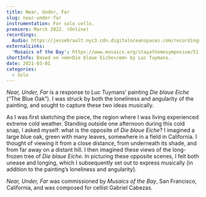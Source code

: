 ```yaml
---
title: Near, Under, Far
slug: near-under-far
instrumentation: For solo cello.
premiere: March 2022. (Online)
recordings:
  Audio: https://jessebrault.nyc3.cdn.digitaloceanspaces.com/recordings/near-under-far.mp3
externalLinks:
  'Musaics of the Bay': https://www.musaics.org/stayathomesymposium/51-near-under-far
shortInfo: Based on <em>Die blaue Eiche</em> by Luc Tuymans.
date: 2021-03-01
categories: 
  - Solo
---
```

_Near, Under, Far_ is a response to Luc Tuymans’ painting _Die blaue Eiche_ (“The Blue Oak”). 
I was struck by both the loneliness and angularity of the painting, 
and sought to capture these two ideas musically.

As I was first sketching the piece, the region where I was living experienced extreme cold weather.
Standing outside one afternoon during this cold snap, I asked myself: what is the opposite of _Die blaue Eiche_? 
I imagined a large blue oak, green with many leaves, somewhere in a field in California. 
I thought of viewing it from a close distance, from underneath its shade, and from far
away on a distant hill. I then imagined these views of the long-frozen tree of _Die blaue Eiche_. 
In picturing these opposite scenes, I felt both unease and longing, which I subsequently set out 
to express musically (in addition to the painting’s loneliness and angularity).

_Near, Under, Far_ was commissioned by _Musaics of the Bay_, San Francisco, California, 
and was composed for cellist Gabriel Cabezas.
